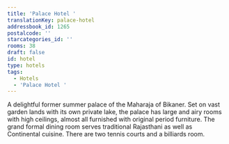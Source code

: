 ```yaml
---
title: 'Palace Hotel '
translationKey: palace-hotel
addressbook_id: 1265
postalcode: ''
starcategories_id: ''
rooms: 38
draft: false
id: hotel
type: hotels
tags:
  - Hotels
  - 'Palace Hotel '
---
```

A delightful former summer palace of the Maharaja of Bikaner. Set on vast garden lands with its own private lake, the palace has large and airy rooms with high ceilings, almost all furnished with original period furniture. The grand formal dining room serves traditional Rajasthani as well as Continental cuisine. There are two tennis courts and a billiards room.